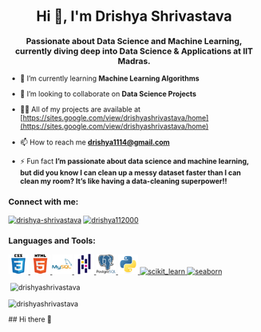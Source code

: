 <h1 align="center">Hi 👋, I'm Drishya Shrivastava</h1>
<h3 align="center">Passionate about Data Science and Machine Learning, currently diving deep into Data Science & Applications at IIT Madras.</h3>

- 🌱 I’m currently learning **Machine Learning Algorithms**

- 👯 I’m looking to collaborate on **Data Science Projects**

- 👨‍💻 All of my projects are available at [https://sites.google.com/view/drishyashrivastava/home](https://sites.google.com/view/drishyashrivastava/home)

- 📫 How to reach me **drishya1114@gmail.com**

- ⚡ Fun fact **I’m passionate about data science and machine learning, but did you know I can clean up a messy dataset faster than I can clean my room? It’s like having a data-cleaning superpower!!**

<h3 align="left">Connect with me:</h3>
<p align="left">
<a href="https://linkedin.com/in/drishya-shrivastava" target="blank"><img align="center" src="https://raw.githubusercontent.com/rahuldkjain/github-profile-readme-generator/master/src/images/icons/Social/linked-in-alt.svg" alt="drishya-shrivastava" height="30" width="40" /></a>
<a href="https://kaggle.com/drishya112000" target="blank"><img align="center" src="https://raw.githubusercontent.com/rahuldkjain/github-profile-readme-generator/master/src/images/icons/Social/kaggle.svg" alt="drishya112000" height="30" width="40" /></a>
</p>

<h3 align="left">Languages and Tools:</h3>
<p align="left"> <a href="https://www.w3schools.com/css/" target="_blank" rel="noreferrer"> <img src="https://raw.githubusercontent.com/devicons/devicon/master/icons/css3/css3-original-wordmark.svg" alt="css3" width="40" height="40"/> </a> <a href="https://www.w3.org/html/" target="_blank" rel="noreferrer"> <img src="https://raw.githubusercontent.com/devicons/devicon/master/icons/html5/html5-original-wordmark.svg" alt="html5" width="40" height="40"/> </a> <a href="https://www.mysql.com/" target="_blank" rel="noreferrer"> <img src="https://raw.githubusercontent.com/devicons/devicon/master/icons/mysql/mysql-original-wordmark.svg" alt="mysql" width="40" height="40"/> </a> <a href="https://pandas.pydata.org/" target="_blank" rel="noreferrer"> <img src="https://raw.githubusercontent.com/devicons/devicon/2ae2a900d2f041da66e950e4d48052658d850630/icons/pandas/pandas-original.svg" alt="pandas" width="40" height="40"/> </a> <a href="https://www.postgresql.org" target="_blank" rel="noreferrer"> <img src="https://raw.githubusercontent.com/devicons/devicon/master/icons/postgresql/postgresql-original-wordmark.svg" alt="postgresql" width="40" height="40"/> </a> <a href="https://www.python.org" target="_blank" rel="noreferrer"> <img src="https://raw.githubusercontent.com/devicons/devicon/master/icons/python/python-original.svg" alt="python" width="40" height="40"/> </a> <a href="https://scikit-learn.org/" target="_blank" rel="noreferrer"> <img src="https://upload.wikimedia.org/wikipedia/commons/0/05/Scikit_learn_logo_small.svg" alt="scikit_learn" width="40" height="40"/> </a> <a href="https://seaborn.pydata.org/" target="_blank" rel="noreferrer"> <img src="https://seaborn.pydata.org/_images/logo-mark-lightbg.svg" alt="seaborn" width="40" height="40"/> </a> </p>

<p>&nbsp;<img align="center" src="https://github-readme-stats.vercel.app/api?username=drishyashrivastava&show_icons=true&locale=en" alt="drishyashrivastava" /></p>

<p><img align="center" src="https://github-readme-streak-stats.herokuapp.com/?user=drishyashrivastava&" alt="drishyashrivastava" /></p>## Hi there 👋

<!--
**DRISHYAshrivastava/DrishyaShrivastava** is a ✨ _special_ ✨ repository because its `README.md` (this file) appears on your GitHub profile.

Here are some ideas to get you started:

- 🔭 I’m currently working on ...
- 🌱 I’m currently learning ...
- 👯 I’m looking to collaborate on ...
- 🤔 I’m looking for help with ...
- 💬 Ask me about ...
- 📫 How to reach me: ...
- 😄 Pronouns: ...
- ⚡ Fun fact: ...
-->

